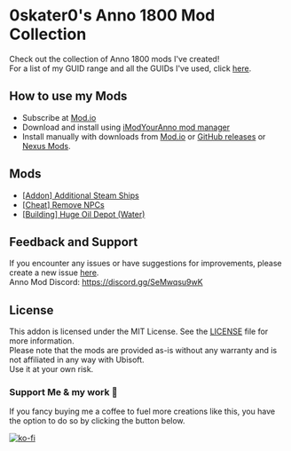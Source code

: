# 0skater0's Anno 1800 Mod Collection

Check out the collection of Anno 1800 mods I've created! <br>
For a list of my GUID range and all the GUIDs I've used, click [here](https://github.com/0skater0/Anno-1800-Mod-Collection/blob/main/GUIDs.md#guid-range---community-guid-range---github).

## How to use my Mods

- Subscribe at [Mod.io](https://mod.io/g/anno-1800/u/0skater0)
- Download and install using [iModYourAnno mod manager](https://github.com/anno-mods/iModYourAnno/releases)
- Install manually with downloads from [Mod.io](https://mod.io/g/anno-1800/u/0skater0) or [GitHub releases](https://github.com/0skater0/Anno-1800-Mod-Collection/releases) or [Nexus Mods](https://www.nexusmods.com/anno1800/users/150057403?tab=user+files).

## Mods
- [[Addon] Additional Steam Ships](https://github.com/0skater0/Anno-1800-Mod-Collection/tree/main/%5BAddon%5D%20Additional%20Steam%20Ships#en---englisch)
- [[Cheat] Remove NPCs](https://github.com/0skater0/Anno-1800-Mod-Collection/tree/main/%5BCheat%5D%20Remove%20NPCs#en---englisch)
- [[Building] Huge Oil Depot (Water)](https://github.com/0skater0/Anno-1800-Mod-Collection/tree/main/%5BBuilding%5D%20Huge%20Oil%20Depot%20(Water)#en---englisch)

## Feedback and Support

If you encounter any issues or have suggestions for improvements, please create a new issue [here](https://github.com/0skater0/Anno-1800-Mod-Collection/issues). <br>
Anno Mod Discord: https://discord.gg/SeMwqsu9wK

## License

This addon is licensed under the MIT License. See the [LICENSE](LICENSE) file for more information. <br>
Please note that the mods are provided as-is without any warranty and is not affiliated in any way with Ubisoft. <br>
Use it at your own risk.

### Support Me & my work 🙏

If you fancy buying me a coffee to fuel more creations like this, you have the option to do so by clicking the button below.

[![ko-fi](https://ko-fi.com/img/githubbutton_sm.svg)](https://ko-fi.com/P5P7NLC40)
